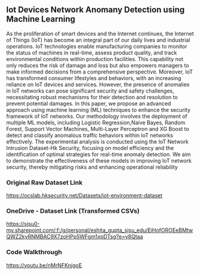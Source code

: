 ## Iot Devices Network Anomany Detection using Machine Learning


As the proliferation of smart devices and the Internet continues, the Internet of Things (IoT) has become an integral part of our daily lives and industrial operations. IoT technologies enable manufacturing companies to monitor the
status of machines in real-time, assess product quality, and track environmental conditions within production facilities. This capability not only reduces the risk of damage and loss but
also empowers managers to make informed decisions from
a comprehensive perspective. Moreover, IoT has transformed
consumer lifestyles and behaviors, with an increasing reliance
on IoT devices and services. However, the presence of anomalies
in IoT networks can pose significant security and safety
challenges, necessitating robust mechanisms for their detection
and resolution to prevent potential damages. In this paper, we
propose an advanced approach using machine learning (ML)
techniques to enhance the security framework of IoT networks.
Our methodology involves the deployment of multiple ML models,
including Logistic Regression,Naive Bayes, Random Forest,
Support Vector Machines, Multi-Layer Perceptron and XG Boost
to detect and classify anomalous traffic behaviors within IoT
networks effectively. The experimental analysis is conducted
using the IoT Network Intrusion Dataset-Hk Security, focusing
on model efficiency and the identification of optimal strategies
for real-time anomaly detection. We aim to demonstrate the
effectiveness of these models in improving IoT network security,
thereby mitigating risks and enhancing operational reliability

### Original Raw Dataset Link
https://ocslab.hksecurity.net/Datasets/iot-environment-dataset

### OneDrive - Dataset Link (Transformed CSVs)
https://sjsu0-my.sharepoint.com/:f:/g/personal/eshita_gupta_sjsu_edu/EiHofOROEeBMtwQWZ2kyRNMBAC9X7zoHPp5WFgm1xpDTsg?e=y8Qtaa

### Code Walkthrough
https://youtu.be/nMrNFKnjgoE
